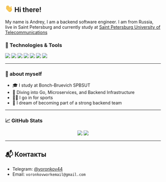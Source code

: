 ## <img src="https://raw.githubusercontent.com/ythosa/ythosa/main/wave.gif" width="25"> Hi there! 


My name is Andrey, I am a backend software engineer. I am from Russia, live in Saint Petersburg and currently study at [Saint Petersburg University of Telecommunications](https://www.sut.ru/)

### 🔧 Technologies & Tools

![](https://img.shields.io/badge/Linux-informational?style=flat-square&logo=linux&logoColor=white&color=5194f0&bgcolor=110d17)
![](https://img.shields.io/badge/Go-informational?style=flat-square&logo=Go&logoColor=white&color=5194f0&bgcolor=110d17)
![](https://img.shields.io/badge/REST_API-informational?style=flat-square&logo=OpenAPI%20Initiative&logoColor=white&color=5194f0&bgcolor=110d17)
![](https://img.shields.io/badge/GORM-informational?style=flat-square&logo=go&logoColor=white&color=5194f0&bgcolor=110d17)
![](https://img.shields.io/badge/PostgreSQL-informational?style=flat-square&logo=postgresql&logoColor=white&color=5194f0&bgcolor=110d17)
![](https://img.shields.io/badge/MySQL-informational?style=flat-square&logo=mysql&logoColor=white&color=5194f0&bgcolor=110d17)
![](https://img.shields.io/badge/Docker-informational?style=flat-square&logo=docker&logoColor=white&color=5194f0&bgcolor=110d17)

---

### 📌 about myself

- 🎓 I study at Bonch-Bruevich SPBSUT
- 🌱 Diving into Go, Microservices, and Backend Infrastructure
- 💪🏼 I go in for sports
- 🚀 I dream of becoming part of a strong backend team

---



### 📈 GitHub Stats

<p align="center">
  <img src="https://github-readme-stats.vercel.app/api?username=voronkov44&show_icons=true&theme=tokyonight" height="160"/>
  <img src="https://github-readme-stats.vercel.app/api/top-langs/?username=voronkov44&layout=compact&theme=tokyonight" height="160"/>
</p>

---

## 📬 Контакты

- Telegram: [@voronkov44](https://t.me/voronkov44)
- Email: `voronkovworkemail@gmail.com`
